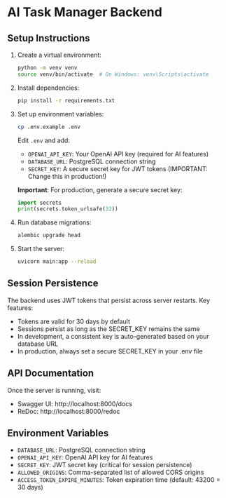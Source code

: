 # AI Task Manager Backend

## Setup Instructions

1. Create a virtual environment:
   ```bash
   python -m venv venv
   source venv/bin/activate  # On Windows: venv\Scripts\activate
   ```

2. Install dependencies:
   ```bash
   pip install -r requirements.txt
   ```

3. Set up environment variables:
   ```bash
   cp .env.example .env
   ```
   
   Edit `.env` and add:
   - `OPENAI_API_KEY`: Your OpenAI API key (required for AI features)
   - `DATABASE_URL`: PostgreSQL connection string
   - `SECRET_KEY`: A secure secret key for JWT tokens (IMPORTANT: Change this in production!)

   **Important**: For production, generate a secure secret key:
   ```python
   import secrets
   print(secrets.token_urlsafe(32))
   ```

4. Run database migrations:
   ```bash
   alembic upgrade head
   ```

5. Start the server:
   ```bash
   uvicorn main:app --reload
   ```

## Session Persistence

The backend uses JWT tokens that persist across server restarts. Key features:
- Tokens are valid for 30 days by default
- Sessions persist as long as the SECRET_KEY remains the same
- In development, a consistent key is auto-generated based on your database URL
- In production, always set a secure SECRET_KEY in your .env file

## API Documentation

Once the server is running, visit:
- Swagger UI: http://localhost:8000/docs
- ReDoc: http://localhost:8000/redoc

## Environment Variables

- `DATABASE_URL`: PostgreSQL connection string
- `OPENAI_API_KEY`: OpenAI API key for AI features
- `SECRET_KEY`: JWT secret key (critical for session persistence)
- `ALLOWED_ORIGINS`: Comma-separated list of allowed CORS origins
- `ACCESS_TOKEN_EXPIRE_MINUTES`: Token expiration time (default: 43200 = 30 days)